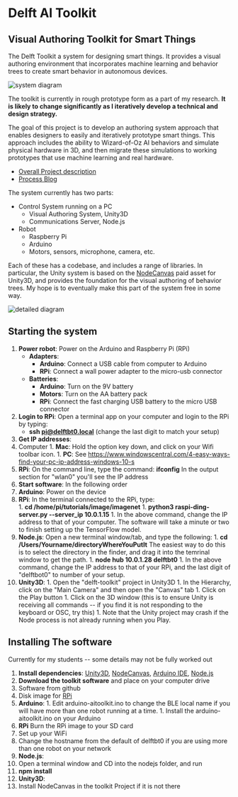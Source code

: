 # Delft AI Toolkit
## Visual Authoring Toolkit for Smart Things

The Delft Toolkit a system for designing smart things. It provides a visual authoring environment that incorporates machine learning and behavior trees to create smart behavior in autonomous devices.

![system diagram](https://i0.wp.com/www.philvanallen.com/wp-content/uploads/2018/01/Pasted_Image_1_16_18__3_50_PM.jpg?resize=640%2C350)

The toolkit is currently in rough prototype form as a part of my research. **It is likely to change significantly as I iteratively develop a technical and design strategy.**

The goal of this project is to develop an authoring system approach that enables designers to easily and iteratively prototype smart things. This approach includes the ability to Wizard-of-Oz AI behaviors and simulate physical hardware in 3D, and then migrate these simulations to working prototypes that use machine learning and real hardware.

* [Overall Project description](http://www.philvanallen.com/portfolio/delft-ai-toolkit/)
* [Process Blog](http://ai-toolkit.tumblr.com)

The system currently has two parts:
* Control System running on a PC
  * Visual Authoring System, Unity3D
  * Communications Server, Node.js
* Robot
  * Raspberry Pi
  * Arduino
  * Motors, sensors, microphone, camera, etc.

Each of these has a codebase, and includes a range of libraries. In particular, the Unity system is based on the [NodeCanvas](http://nodecanvas.paradoxnotion.com) paid asset for Unity3D, and provides the foundation for the visual authoring of behavior trees. My hope is to eventually make this part of the system free in some way.

![detailed diagram](http://www.philvanallen.com/wp-content/uploads/2017/08/tool-architecture-diagram.002.jpeg?resize=640%2C350)

## Starting the system
1. **Power robot**: Power on the Arduino and Raspberry Pi (RPi)
   * **Adapters**:
     * **Arduino**: Connect a USB cable from computer to Arduino
     * **RPi**: Connect a wall power adapter to the micro-usb connector
   * **Batteries**:
     * **Arduino**: Turn on the 9V battery
     * **Motors**: Turn on the AA battery pack
     * **RPi**: Connect the fast charging USB battery to the micro USB connector
1. **Login to RPi**: Open a terminal app on your computer and login to the RPi by typing:
   * **ssh pi@delftbt0.local** (change the last digit to match your setup)
1. **Get IP addresses**:
  1. Computer
    1. **Mac**: Hold the option key down, and click on your Wifi toolbar icon.
    1. **PC**: See https://www.windowscentral.com/4-easy-ways-find-your-pc-ip-address-windows-10-s
  1. **RPi**: On the command line, type the command: **ifconfig** In the output section for "wlan0" you'll see the IP address
1. **Start software**: In the following order
  1. **Arduino**: Power on the device
  1. **RPi**: In the terminal connected to the RPi, type:   
    1. **cd /home/pi/tutorials/image/imagenet**
    1. **python3 raspi-ding-server.py --server_ip 10.0.1.15**
    1. In the above command, change the IP address to that of your computer. The software will take a minute or two to finish setting up the TensorFlow model.
  1. **Node.js**: Open a new terminal window/tab, and type the following:
    1. **cd /Users/Yourname/directoryWhereYouPutIt** The easiest way to do this is to select the directory in the finder, and drag it into the temrinal window to get the path.
    1. **node hub 10.0.1.28 delftbt0**
    1. In the above command, change the IP address to that of your RPi, and the last digit of "delftbot0" to number of your setup.
  1. **Unity3D**:
    1. Open the "delft-toolkit" project in Unity3D
    1. In the Hierarchy, click on the "Main Camera" and then open the "Canvas" tab
    1. Click on the Play button
    1. Click on the 3D window (this is to ensure Unity is receiving all commands -- if you find it is not responding to the keyboard or OSC, try this)
    1. Note that the Unity project may crash if the Node process is not already running when you Play.

## Installing The software
Currently for my students -- some details may not be fully worked out

1. **Install dependencies**: [Unity3D](https://store.unity.com), [NodeCanvas](https://assetstore.unity.com/packages/tools/visual-scripting/nodecanvas-14914), [Arduino IDE](https://www.arduino.cc/en/Main/Software), [Node.js](https://nodejs.org/en/)
1. **Download the toolkit software** and place on your computer drive
  1. Software from github
  1. Disk image for [RPi](https://www.dropbox.com/s/f79kt8v7ear3i1z/delftbot_backup.img?dl=0)
  1. **Arduino**:
    1. Edit arduino-aitoolkit.ino to change the BLE local name if you will have more than one robot running at a time.
    1. Install the arduino-aitoolkit.ino on your Arduino
1. **RPi** Burn the RPi image to your SD card
  1. Set up your WiFi
  1. Change the hostname from the default of delftbt0 if you are using more than one robot on your network
1. **Node.js**:
  1. Open a terminal window and CD into the nodejs folder, and run
  1. **npm install**
1. **Unity3D**:
  1. Install NodeCanvas in the toolkit Project if it is not there
